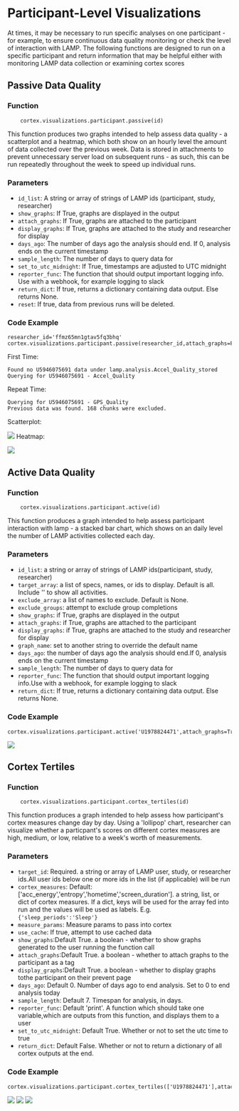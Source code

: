 # Participant-Level Visualizations

At times, it may be necessary to run specific analyses on one participant - for example, to ensure continuous data quality monitoring or check the level of interaction with LAMP. The following functions are designed to run on a specific participant and return information that may be helpful either with monitoring LAMP data collection or examining cortex scores

## Passive Data Quality

### Function
```
    cortex.visualizations.participant.passive(id)
```
This function produces two graphs intended to help assess data quality - a scatterplot and a heatmap, which both show on an hourly level the amount of data collected over the previous week. Data is stored in attachments to prevent unnecessary server load on subsequent runs - as such, this can be run repeatedly throughout the week to speed up individual runs.

### Parameters

- `id_list`: A string or array of strings of LAMP ids (participant, study, researcher)
- `show_graphs`: If True, graphs are displayed in the output
- `attach_graphs`: If True, graphs are attached to the participant
- `display_graphs`: If True, graphs are attached to the study and researcher for display
- `days_ago`: The number of days ago the analysis should end. If 0, analysis ends on the current timestamp
- `sample_length`: The number of days to query data for
- `set_to_utc_midnight`: If True, timestamps are adjusted to UTC midnight
- `reporter_func`: The function that should output important logging info. Use with a webhook, for example logging to slack
- `return_dict`: If true, returns a dictionary containing data output. Else returns None.
- `reset`: If true, data from previous runs will be deleted.

### Code Example

```
researcher_id='ffmz65mn1gtav5fq3bhq'
cortex.visualizations.participant.passive(researcher_id,attach_graphs=False)
```

First Time:
```
Found no U5946075691 data under lamp.analysis.Accel_Quality_stored
Querying for U5946075691 - Accel_Quality
```
Repeat Time:
```
Querying for U5946075691 - GPS_Quality
Previous data was found. 168 chunks were excluded.
```

Scatterplot:

![](assets/passive_scatter.png)
Heatmap:

![](assets/passive_heatmap.png)

## Active Data Quality

### Function
```
    cortex.visualizations.participant.active(id)
```
This function produces a graph intended to help assess participant interaction with lamp - a stacked bar chart, which shows on an daily level the number of LAMP activities collected each day. 

### Parameters

- `id_list`: a string or array of strings of LAMP ids(participant, study, researcher)
- `target_array`: a list of specs, names, or ids to display. Default is all. Include '' to show all activities.
- `exclude_array`: a list of names to exclude. Default is None.
- `exclude_groups`: attempt to exclude group completions
- `show_graphs`: if True, graphs are displayed in the output
- `attach_graphs`: if True, graphs are attached to the participant
- `display_graphs`: if True, graphs are attached to the study and researcher for display
- `graph_name`: set to another string to override the default name
- `days_ago`: the number of days ago the analysis should end.If 0, analysis ends on the current timestamp
- `sample_length`: The number of days to query data for
- `reporter_func`: The function that should output important logging info.Use with a webhook, for example logging to slack
- `return_dict`: If true, returns a dictionary containing data output. Else returns None.

### Code Example

```
cortex.visualizations.participant.active('U1978824471',attach_graphs=True,days_ago=160,sample_length=30)
```


![](assets/active_plot.png)

## Cortex Tertiles

### Function
```
    cortex.visualizations.participant.cortex_tertiles(id)
```
This function produces a graph intended to help assess how participant's cortex measures change day by day. Using a 'lollipop' chart, researcher can visualize whether a particpant's scores on different cortex measures are high, medium, or low, relative to a week's worth of measurements.

### Parameters

- `target_id`: Required. a string or array of LAMP user, study, or researcher ids.All user ids below one or more ids in the list (if applicable) will be run
- `cortex_measures`: Default:['acc_energy','entropy','hometime','screen_duration']. a string, list, or dict of cortex measures. If a dict, keys will be used for the array fed into run and the values will be used as labels. E.g. `{'sleep_periods':'Sleep'}`
- `measure_params`: Measure params to pass into cortex
- `use_cache`: If true, attempt to use cached data
- `show_graphs`:Default True. a boolean - whether to show graphs generated to the user running the function call
- `attach_graphs`:Default True. a boolean - whether to attach graphs to the participant as a tag
- `display_graphs`:Default True. a boolean - whether to display graphs tothe participant on their prevent page
- `days_ago`: Default 0. Number of days ago to end analysis. Set to 0 to end analysis today
- `sample_length`: Default 7. Timespan for analysis, in days.
- `reporter_func`: Default 'print'. A function which should take one variable,which are outputs from this function, and displays them to a user
- `set_to_utc_midnight`: Default True. Whether or not to set the utc time to true
- `return_dict`: Default False. Whether or not to return a dictionary of all cortex outputs at the end.

### Code Example

```
cortex.visualizations.participant.cortex_tertiles(['U1978824471'],attach_graphs=True,use_cache)
```

![](assets/entropy.png)
![](assets/hometime.png)
![](assets/screen_duration.png)